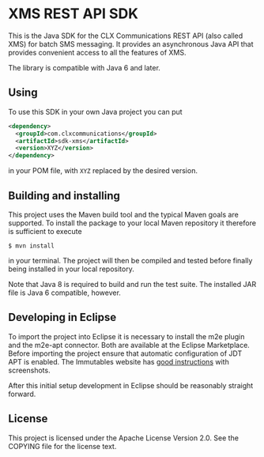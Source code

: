 XMS REST API SDK
================

This is the Java SDK for the CLX Communications REST API (also called
XMS) for batch SMS messaging. It provides an asynchronous Java API
that provides convenient access to all the features of XMS.

The library is compatible with Java 6 and later.

Using
-----

To use this SDK in your own Java project you can put

```xml
<dependency>
  <groupId>com.clxcommunications</groupId>
  <artifactId>sdk-xms</artifactId>
  <version>XYZ</version>
</dependency>
```

in your POM file, with `XYZ` replaced by the desired version.

Building and installing
-----------------------

This project uses the Maven build tool and the typical Maven goals are
supported. To install the package to your local Maven repository it
therefore is sufficient to execute

    $ mvn install

in your terminal. The project will then be compiled and tested before
finally being installed in your local repository.

Note that Java 8 is required to build and run the test suite. The
installed JAR file is Java 6 compatible, however.

Developing in Eclipse
---------------------

To import the project into Eclipse it is necessary to install the m2e
plugin and the m2e-apt connector. Both are available at the Eclipse
Marketplace. Before importing the project ensure that automatic
configuration of JDT APT is enabled. The Immutables website has
[good instructions](https://immutables.github.io/apt.html#eclipse)
with screenshots.

After this initial setup development in Eclipse should be reasonably
straight forward.

License
-------

This project is licensed under the Apache License Version 2.0. See the
COPYING file for the license text.
